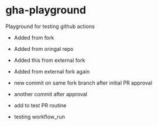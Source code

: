 # gha-playground
Playground for testing github actions

- Added from fork 
- Added from oringal repo
- Added this from external fork
- Added from external fork again
- new commit on same fork branch after initial PR approval
- another commit after approval

- add to test PR routine
- testing workflow_run
